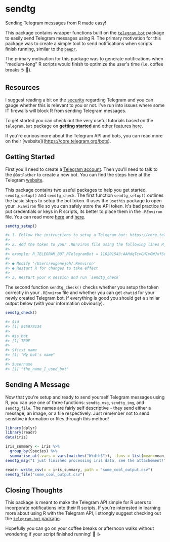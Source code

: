 # sendtg

Sending Telegram messages from R made easy!

This package contains wrapper functions built on the [`telegram.bot`](https://github.com/ebeneditos/telegram.bot) package to easily send Telegram messages using R. The primary motivation for this package was to create a simple tool to send notifications when scripts finish running, similar to the [`beepr`](https://cran.r-project.org/package=beepr).  

The primary motivation for this package was to generate notifications when "medium-long" R scripts would finish to optimize the user's time (i.e. coffee breaks :coffee: :running:).  

## Resources
I suggest reading a bit on the [security](https://core.telegram.org/api#security) regarding Telegram and you can gauge whether this is relevant to you or not. I've run into issues where some IT firewalls will block R from sending Telegram messages.  

To get started you can check out the very useful tutorials based on the `telegram.bot` package on [**getting started**](https://github.com/ebeneditos/telegram.bot/wiki/Introduction-to-the-API) and other features [here](https://github.com/ebeneditos/telegram.bot/wiki).  

If you're curious more about the Telegram API and bots, you can read more on their [website]((https://core.telegram.org/bots).

## Getting Started
First you'll need to create a [Telegram account](https://web.telegram.org/). Then you'll need to talk to the `@BotFather` to create a new bot. You can find the steps here at the Telegram [website](https://core.telegram.org/bots#6-botfather). 

This package contains two useful packages to help you get started, `sendtg_setup()` and `sendtg_check`. The first function `sendtg_setup()` outlines the basic steps to setup the bot token. It uses the `usethis` package to open your `.REnviron` file so you can safely store the API token. It's bad practice to put credentials or keys in R scripts, its better to place them in the `.REnviron` file. You can read more [here](https://csgillespie.github.io/efficientR/3-3-r-startup.html#renviron) and [here](https://cran.r-project.org/web/packages/httr/vignettes/api-packages.html).


```r
sendtg_setup()

#> 1. Follow the instructions to setup a Telegram bot: https://core.telegram.org/bots#6-botfather
#>
#> 2. Add the token to your .REnviron file using the following lines R_TELEGRAM_BOT_RTelegramBot = TOKEN
#>
#> example: R_TELEGRAM_BOT_RTelegramBot = 110201543:AAHdqTcvCH1vGWJxfSeofSAs0K5PALDsaw
#>
#> ● Modify '/Users/eugenejoh/.Renviron'
#> ● Restart R for changes to take effect
#>
#> 3. Restart your R session and run `sendtg_check`
```

The second function `sendtg_check()` checks whether you setup the token correctly in your `.REnviron` file and whether you can get `chatid` for your newly created Telegram bot. If everything is good you should get a similar output below (with your information obviously).  

```r
sendtg_check()

#> $id
#> [1] 845078134
#>
#> #is_bot
#> [1] TRUE
#>
#> $first_name
#> [1] "My bot's name"
#>
#> $username
#> [1] "the_name_I_used_bot"

```

## Sending A Message
Now that you're setup and ready to send yourself Telegram messages using R, you can use one of three functions: `sendtg_msg`, `sendtg_img`, and `sendtg_file`. The names are fairly self descriptive - they send either a message, an image, or a file respectively. Just remember not to send sensitive information or files through this method!

```r
library(dplyr)
library(readr)
data(iris)

iris_summary <- iris %>% 
  group_by(Species) %>% 
  summarise_at(.vars = vars(matches("Width$")), .funs = list(mean=mean, median=median))
sendtg_msg("I just finished processing iris data, see the attachement!")

readr::write_csv(x = iris_summary, path = "some_cool_output.csv")
sendtg_file("some_cool_output.csv")


```

## Closing Thoughts
This package is meant to make the Telegram API simple for R users to incorporate notifications into their R scripts. If you're interested in learning more about using R with the Telegram API, I strongly suggest checking out the [`telegram.bot` package](https://github.com/ebeneditos/telegram.bot).  

Hopefully you can go on your coffee breaks or afternoon walks without wondering if your script finished running! :walking: :coffee:

